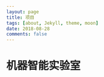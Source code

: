 ```yaml
---
layout: page
title: 项目
tags: [about, Jekyll, theme, moon]
date: 2018-08-28
comments: false
---
```


# 机器智能实验室